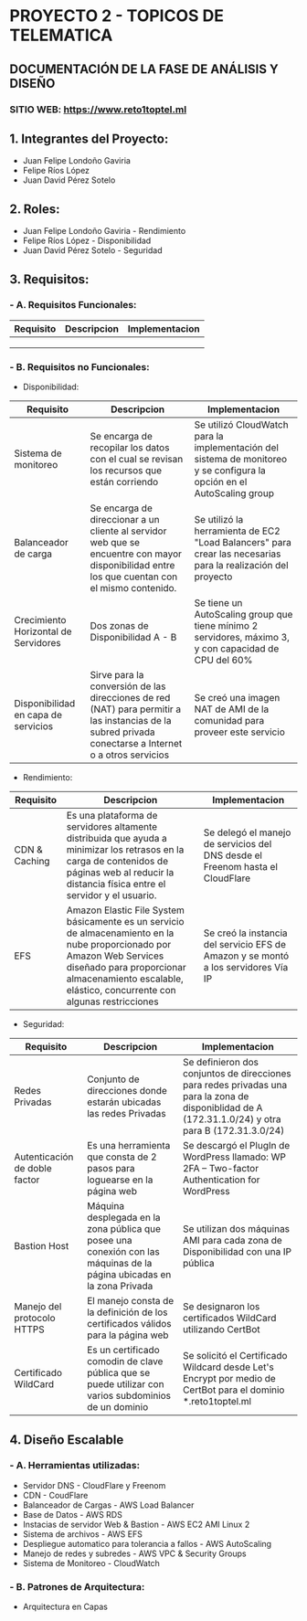 # PROYECTO 2 - TOPICOS DE TELEMATICA

## DOCUMENTACIÓN DE LA FASE DE ANÁLISIS Y DISEÑO
### SITIO WEB: https://www.reto1toptel.ml

## 1. Integrantes del Proyecto:
- Juan Felipe Londoño Gaviria
- Felipe Ríos López
- Juan David Pérez Sotelo

## 2. Roles: 
- Juan Felipe Londoño Gaviria - Rendimiento
- Felipe Ríos López - Disponibilidad
- Juan David Pérez Sotelo - Seguridad

## 3. Requisitos: 

### -  A. Requisitos Funcionales: 
  
   | Requisito | Descripcion | Implementacion |
   |------------|-------------|----------------|
   | | | |
   | | | |
   | | | |

### - B. Requisitos no Funcionales: 

   - Disponibilidad: 
   
   | Requisito | Descripcion | Implementacion |
   |------------|-------------|----------------|
   | Sistema de monitoreo | Se encarga de recopilar los datos con el cual se revisan los recursos que están corriendo | Se utilizó CloudWatch para la implementación del sistema de monitoreo y se configura la opción en el AutoScaling group |
   | Balanceador de carga | Se encarga de direccionar a un cliente al servidor web que se encuentre con mayor disponibilidad entre los que cuentan con el mismo contenido.| Se utilizó la herramienta de EC2  "Load Balancers" para crear las necesarias para la realización del proyecto |
   | Crecimiento Horizontal de Servidores | Dos zonas de Disponibilidad A - B| Se tiene un AutoScaling group que tiene mínimo 2 servidores, máximo 3, y con capacidad de CPU del 60%|
   | Disponibilidad en capa de servicios | Sirve para la conversión de las direcciones de red (NAT) para permitir a las instancias de la subred privada conectarse a Internet o a otros servicios | Se creó una imagen NAT de AMI de la comunidad para proveer este servicio |
   
   - Rendimiento:
     
   | Requisito | Descripcion | Implementacion |
   |------------|-------------|----------------|
   | CDN & Caching | Es una plataforma de servidores altamente distribuida que ayuda a minimizar los retrasos en la carga de contenidos de páginas web al reducir la distancia física entre el servidor y el usuario. | Se delegó el manejo de servicios del DNS desde el Freenom hasta el CloudFlare |
   | EFS | Amazon Elastic File System básicamente es un servicio de almacenamiento en la nube proporcionado por Amazon Web Services diseñado para proporcionar almacenamiento escalable, elástico, concurrente con algunas restricciones | Se creó la instancia del servicio EFS de Amazon y se montó a los servidores Vía IP |
   
   
   - Seguridad: 
 
   | Requisito | Descripcion | Implementacion |
   |------------|-------------|----------------|
   | Redes Privadas | Conjunto de direcciones donde estarán ubicadas las redes Privadas | Se definieron dos conjuntos de direcciones para redes privadas una para la zona de disponiblidad de A (172.31.1.0/24) y otra para B (172.31.3.0/24) |
   | Autenticación de doble factor | Es una herramienta que consta de 2 pasos para loguearse en la página web | Se descargó el PlugIn de WordPress llamado: WP 2FA – Two-factor Authentication for WordPress |
   | Bastion Host | Máquina desplegada en la zona pública que posee una conexión con las máquinas de la página ubicadas en la zona Privada | Se utilizan dos máquinas AMI para cada zona de Disponibilidad con una IP pública |
   | Manejo del protocolo HTTPS | El manejo consta de la definición de los certificados válidos para la página web | Se designaron los certificados WildCard utilizando CertBot |
   | Certificado WildCard |Es un certificado comodin de clave pública que se puede utilizar con varios subdominios de un dominio | Se solicitó el Certificado Wildcard desde Let's Encrypt por medio de CertBot para el dominio *.reto1toptel.ml 
   
   ## 4. Diseño Escalable
   
   ### - A. Herramientas utilizadas:
    
   - Servidor DNS - CloudFlare y Freenom
   - CDN - CoudFlare
   - Balanceador de Cargas - AWS Load Balancer
   - Base de Datos - AWS RDS
   - Instacias de servidor Web & Bastion - AWS EC2 AMI Linux 2
   - Sistema de archivos - AWS EFS
   - Despliegue automatico para tolerancia a fallos - AWS AutoScaling
   - Manejo de redes y subredes - AWS VPC & Security Groups
   - Sistema de Monitoreo - CloudWatch


   ### - B. Patrones de Arquitectura:
   
   - Arquitectura en Capas
   
